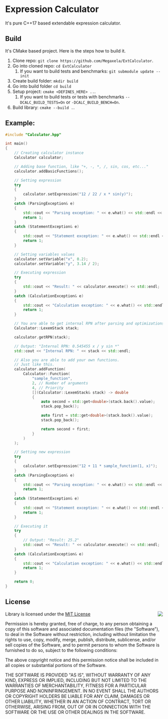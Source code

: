 # Expression Calculator
It's pure C++17 based extendable expression calculator.

## Build
It's CMake based project. Here is the steps how to build it.

1. Clone repo: `git clone https://github.com/Megaxela/ExtCalculator`.
1. Go into cloned repo: `cd ExtCalculator`
    1. If you want to build tests and benchmarks: `git submodule update --init`
1. Create build folder: `mkdir build`
1. Go into build folder `cd build`
1. Setup project: `cmake <DEFINES_HERE> ..`.
    1. If you want to build tests or tests with benchmarks `--DCALC_BUILD_TESTS=On` or `-DCALC_BUILD_BENCH=On`.
1. Build library: `cmake --build .`.

## Example:
```cpp
#include "Calculator.hpp"

int main()
{
    // Creating calculator instance
    Calculator calculator;

    // Adding base function, like "+, -, *, /, sin, cos, etc..."
    calculator.addBasicFunctions();

    // Setting expression
    try
    {
        calculator.setExpression("12 / 22 / x * sin(y)");
    }
    catch (ParsingException& e)
    {
        std::cout << "Parsing exception: " << e.what() << std::endl << std::endl;
        return 1;
    }
    catch (StatementException& e)
    {
        std::cout << "Statement exception: " << e.what() << std::endl << std::endl;
        return 1;
    }

    // Setting variables values
    calculator.setVariable("x", 0.2);
    calculator.setVariable("y", 3.14 / 2);

    // Executing expression
    try
    {
        std::cout << "Result: " << calculator.execute() << std::endl;
    }
    catch (CalculationException& e)
    {
        std::cout << "Calculation exception: " << e.what() << std::endl << std::endl;
        return 1;
    }

    // You are able to get internal RPN after parsing and optimizations.
    Calculator::LexemStack stack;

    calculator.getRPN(stack);

    // Output: "Internal RPN: 0.545455 x / y sin *"
    std::cout << "Internal RPN: " << stack << std::endl;

    // Also you are able to add your own functions.
    // Just like this.
    calculator.addFunction(
        Calculator::Function(
            "sample_function",
            2, // Number of arguments
            4, // Priority
            [](Calculator::LexemStack& stack) -> double
            {
                auto second = std::get<double>(stack.back().value);
                stack.pop_back();

                auto first = std::get<double>(stack.back().value);
                stack.pop_back();

                return second + first;
            }
        )
    );

    // Setting new expression
    try
    {
        calculator.setExpression("12 + 11 * sample_function(1, x)");
    }
    catch (ParsingException& e)
    {
        std::cout << "Parsing exception: " << e.what() << std::endl << std::endl;
        return 1;
    }
    catch (StatementException& e)
    {
        std::cout << "Statement exception: " << e.what() << std::endl << std::endl;
        return 1;
    }

    // Executing it
    try
    {
        // Output: "Result: 25.2"
        std::cout << "Result: " << calculator.execute() << std::endl;
    }
    catch (CalculationException& e)
    {
        std::cout << "Calculation exception: " << e.what() << std::endl << std::endl;
        return 1;
    }

    return 0;
}
```

## License
<img align="right" src="http://opensource.org/trademarks/opensource/OSI-Approved-License-100x137.png">

Library is licensed under the [MIT License](https://opensource.org/licenses/MIT)

Permission is hereby granted, free of charge, to any person obtaining a copy
of this software and associated documentation files (the "Software"), to deal
in the Software without restriction, including without limitation the rights
to use, copy, modify, merge, publish, distribute, sublicense, and/or sell
copies of the Software, and to permit persons to whom the Software is
furnished to do so, subject to the following conditions:

The above copyright notice and this permission notice shall be included in all
copies or substantial portions of the Software.

THE SOFTWARE IS PROVIDED "AS IS", WITHOUT WARRANTY OF ANY KIND, EXPRESS OR
IMPLIED, INCLUDING BUT NOT LIMITED TO THE WARRANTIES OF MERCHANTABILITY,
FITNESS FOR A PARTICULAR PURPOSE AND NONINFRINGEMENT. IN NO EVENT SHALL THE
AUTHORS OR COPYRIGHT HOLDERS BE LIABLE FOR ANY CLAIM, DAMAGES OR OTHER
LIABILITY, WHETHER IN AN ACTION OF CONTRACT, TORT OR OTHERWISE, ARISING FROM,
OUT OF OR IN CONNECTION WITH THE SOFTWARE OR THE USE OR OTHER DEALINGS IN THE
SOFTWARE.